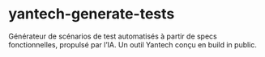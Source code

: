 # yantech-generate-tests
Générateur de scénarios de test automatisés à partir de specs fonctionnelles, propulsé par l’IA. Un outil Yantech conçu en build in public.
